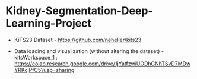 # Kidney-Segmentation-Deep-Learning-Project

* KiTS23 Dataset - https://github.com/neheller/kits23

* Data loading and visualization (without altering the dataset) - kitsWorkspace_1 : https://colab.research.google.com/drive/1jYatfzwiUODhGNhTSvD7MDwYRKcjPfC5?usp=sharing
